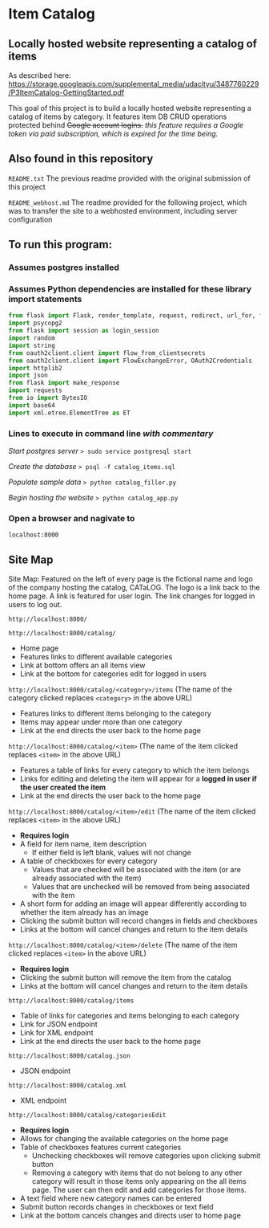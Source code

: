 # Item Catalog
## Locally hosted website representing a catalog of items
As described here: https://storage.googleapis.com/supplemental_media/udacityu/3487760229/P3ItemCatalog-GettingStarted.pdf

This goal of this project is to build a locally hosted website representing a
catalog of items by category. It features item DB CRUD operations protected
behind ~~Google account logins.~~ _this feature requires a Google token via paid
subscription, which is expired for the time being._

## Also found in this repository
`README.txt` The previous readme provided with the original submission of this project

`README_webhost.md` The readme provided for the following project, which was to transfer the site to a webhosted environment, including server configuration

## To run this program:

### Assumes postgres installed
### Assumes Python dependencies are installed for these library import statements
```python
from flask import Flask, render_template, request, redirect, url_for, flash, jsonify
import psycopg2
from flask import session as login_session
import random
import string
from oauth2client.client import flow_from_clientsecrets
from oauth2client.client import FlowExchangeError, OAuth2Credentials
import httplib2
import json
from flask import make_response
import requests
from io import BytesIO
import base64
import xml.etree.ElementTree as ET
```

### Lines to execute in command line _with commentary_
_Start postgres server_
`> sudo service postgresql start`

_Create the database_
`> psql -f catalog_items.sql`

_Populate sample data_
`> python catalog_filler.py`

_Begin hosting the website_
`> python catalog_app.py`

### Open a browser and nagivate to
`localhost:8000`

## Site Map
Site Map:
Featured on the left of every page is the fictional name and logo of the company
hosting the catalog, CATaLOG.  The logo is a link back to the home page.  A link
is featured for user login.  The link changes for logged in users to log out.

`http://localhost:8000/`

`http://localhost:8000/catalog/`
- Home page
- Features links to different available categories
- Link at bottom offers an all items view
- Link at the bottom for categories edit for logged in users

`http://localhost:8000/catalog/<category>/items`
(The name of the category clicked replaces `<category>` in the above URL)
- Features links to different items belonging to the category
- Items may appear under more than one category
- Link at the end directs the user back to the home page

`http://localhost:8000/catalog/<item>`
(The name of the item clicked replaces `<item>` in the above URL)
- Features a table of links for every category to which the item belongs
- Links for editing and deleting the item will appear for a **logged in user if the user created the item**
- Link at the end directs the user back to the home page

`http://localhost:8000/catalog/<item>/edit`
(The name of the item clicked replaces `<item>` in the above URL)
- **Requires login**
- A field for item name, item description
    - If either field is left blank, values will not change
- A table of checkboxes for every category
    - Values that are checked will be associated with the item (or are already associated with the item)
    - Values that are unchecked will be removed from being associated with the item
- A short form for adding an image will appear differently according to whether the item already has an image
- Clicking the submit button will record changes in fields and checkboxes
- Links at the bottom will cancel changes and return to the item details

`http://localhost:8000/catalog/<item>/delete`
(The name of the item clicked replaces `<item>` in the above URL)
- **Requires login**
- Clicking the submit button will remove the item from the catalog
- Links at the bottom will cancel changes and return to the item details

`http://localhost:8000/catalog/items`
- Table of links for categories and items belonging to each category
- Link for JSON endpoint
- Link for XML endpoint
- Link at the end directs the user back to the home page

`http://localhost:8000/catalog.json`
- JSON endpoint

`http://localhost:8000/catalog.xml`
- XML endpoint

`http://localhost:8000/catalog/categoriesEdit`
- **Requires login**
- Allows for changing the available categories on the home page
- Table of checkboxes features current categories
    - Unchecking checkboxes will remove categories upon clicking submit button
    - Removing a category with items that do not belong to any other category will result in those items only appearing on the all items page.  The user can then edit and add categories for those items.
- A text field where new category names can be entered
- Submit button records changes in checkboxes or text field
- Link at the bottom cancels changes and directs user to home page
